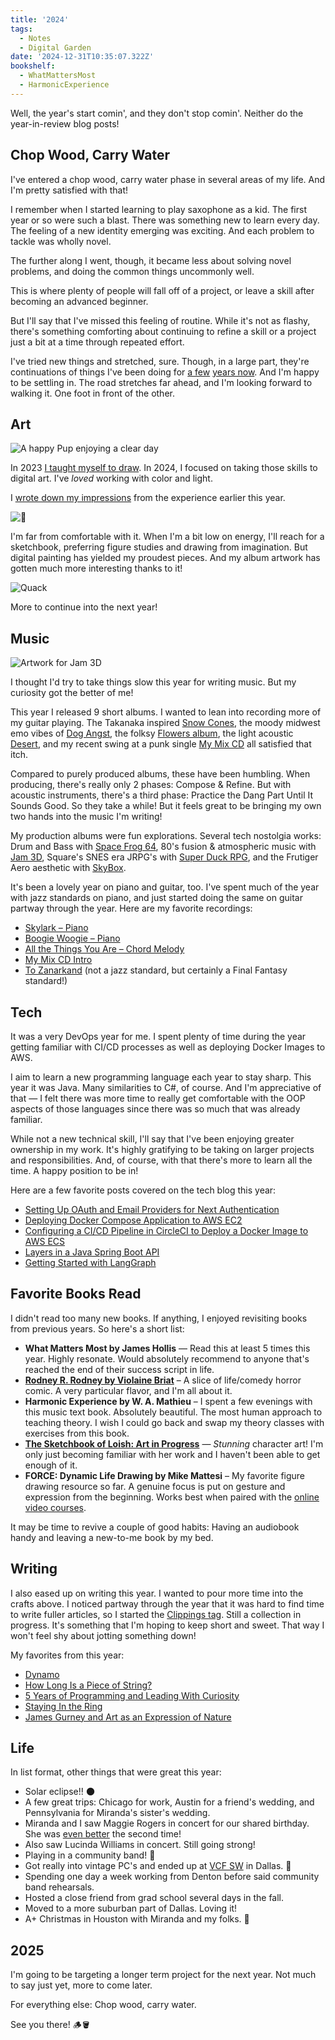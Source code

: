```yaml
---
title: '2024'
tags:
  - Notes
  - Digital Garden
date: '2024-12-31T10:35:07.322Z'
bookshelf:
  - WhatMattersMost
  - HarmonicExperience
---
```


Well, the year's start comin', and they don't stop comin'. Neither do the year-in-review blog posts!

## Chop Wood, Carry Water

I've entered a chop wood, carry water phase in several areas of my life. And I'm pretty satisfied with that!

I remember when I started learning to play saxophone as a kid. The first year or so were such a blast. There was something new to learn every day. The feeling of a new identity emerging was exciting. And each problem to tackle was wholly novel.

The further along I went, though, it became less about solving novel problems, and doing the common things uncommonly well.

This is where plenty of people will fall off of a project, or leave a skill after becoming an advanced beginner.

But I'll say that I've missed this feeling of routine. While it's not as flashy, there's something comforting about continuing to refine a skill or a project just a bit at a time through repeated effort.

I've tried new things and stretched, sure. Though, in a large part, they're continuations of things I've been doing for [a few](/2022) [years now](/2023). And I'm happy to be settling in. The road stretches far ahead, and I'm looking forward to walking it. One foot in front of the other.

## Art

![A happy Pup enjoying a clear day](http://res.cloudinary.com/cpadilla/image/upload/v1720970404/chrisdpadilla/blog/art/cycvcjwrayjqovqq3f95.jpg)

In 2023 [I taught myself to draw](/lessonsfromdrawing2023). In 2024, I focused on taking those skills to digital art. I've _loved_ working with color and light.

I [wrote down my impressions](/lessonsfrompainting2024) from the experience earlier this year.

![🌌](http://res.cloudinary.com/cpadilla/image/upload/v1728075816/chrisdpadilla/blog/art/sudjaytij226frgikrmk.jpg)

I'm far from comfortable with it. When I'm a bit low on energy, I'll reach for a sketchbook, preferring figure studies and drawing from imagination. But digital painting has yielded my proudest pieces. And my album artwork has gotten much more interesting thanks to it!

![Quack](http://res.cloudinary.com/cpadilla/image/upload/v1721494502/chrisdpadilla/blog/art/exanlt6aldgo8ns5lmiv.jpg)

More to continue into the next year!

## Music

![Artwork for Jam 3D](http://res.cloudinary.com/cpadilla/image/upload/v1715540106/chrisdpadilla/albums/gjtaih6mu4n3b7waq5bt.jpg)

I thought I'd try to take things slow this year for writing music. But my curiosity got the better of me!

This year I released 9 short albums. I wanted to lean into recording more of my guitar playing. The Takanaka inspired [Snow Cones](/snowcones), the moody midwest emo vibes of [Dog Angst](/dogangst), the folksy [Flowers album](/flowers), the light acoustic [Desert](/desert), and my recent swing at a punk single [My Mix CD](/mymixcd) all satisfied that itch.

Compared to purely produced albums, these have been humbling. When producing, there's really only 2 phases: Compose & Refine. But with acoustic instruments, there's a third phase: Practice the Dang Part Until It Sounds Good. So they take a while! But it feels great to be bringing my own two hands into the music I'm writing!

My production albums were fun explorations. Several tech nostolgia works: Drum and Bass with [Space Frog 64](/spacefrog64), 80's fusion & atmospheric music with [Jam 3D](/jam3d), Square's SNES era JRPG's with [Super Duck RPG](/superduckrpg), and the Frutiger Aero aesthetic with [SkyBox](/sky-box).

It's been a lovely year on piano and guitar, too. I've spent much of the year with jazz standards on piano, and just started doing the same on guitar partway through the year. Here are my favorite recordings:

- [Skylark – Piano](/skylark)
- [Boogie Woogie – Piano](/boogiewoogie)
- [All the Things You Are – Chord Melody](/allthethingsyouarechordmelody)
- [My Mix CD Intro](/electricintro)
- [To Zanarkand](/tozanarkand) (not a jazz standard, but certainly a Final Fantasy standard!)

## Tech

It was a very DevOps year for me. I spent plenty of time during the year getting familiar with CI/CD processes as well as deploying Docker Images to AWS.

I aim to learn a new programming language each year to stay sharp. This year it was Java. Many similarities to C#, of course. And I'm appreciative of that — I felt there was more time to really get comfortable with the OOP aspects of those languages since there was so much that was already familiar.

While not a new technical skill, I'll say that I've been enjoying greater ownership in my work. It's highly gratifying to be taking on larger projects and responsibilities. And, of course, with that there's more to learn all the time. A happy position to be in!

Here are a few favorite posts covered on the tech blog this year:

- [Setting Up OAuth and Email Providers for Next Authentication](/nextauthemailandoauth)
- [Deploying Docker Compose Application to AWS EC2](/dockercomposetoawsec2)
- [Configuring a CI/CD Pipeline in CircleCI to Deploy a Docker Image to AWS ECS](/awsdockerci)
- [Layers in a Java Spring Boot API](/springbootlayers)
- [Getting Started with LangGraph](/langgraphintro)

## Favorite Books Read

I didn't read too many new books. If anything, I enjoyed revisiting books from previous years. So here's a short list:

- **What Matters Most by James Hollis** — Read this at least 5 times this year. Highly resonate. Would absolutely recommend to anyone that's reached the end of their success script in life.
- **[Rodney R. Rodney by Violaine Briat](https://violainebriat.myshopify.com/products/rodney-r-rodney-the-4-book-collection)** – A slice of life/comedy horror comic. A very particular flavor, and I'm all about it.
- **Harmonic Experience by W. A. Mathieu** – I spent a few evenings with this music text book. Absolutely beautiful. The most human approach to teaching theory. I wish I could go back and swap my theory classes with exercises from this book.
- **[The Sketchbook of Loish: Art in Progress](https://loish.net/sketchbook-of-loish/)** — _Stunning_ character art! I'm only just becoming familiar with her work and I haven't been able to get enough of it.
- **FORCE: Dynamic Life Drawing by Mike Mattesi** – My favorite figure drawing resource so far. A genuine focus is put on gesture and expression from the beginning. Works best when paired with the [online video courses](https://www.drawingforce.com/).

It may be time to revive a couple of good habits: Having an audiobook handy and leaving a new-to-me book by my bed.

## Writing

I also eased up on writing this year. I wanted to pour more time into the crafts above. I noticed partway through the year that it was hard to find time to write fuller articles, so I started the [Clippings tag](/blog/clippings). Still a collection in progress. It's something that I'm hoping to keep short and sweet. That way I won't feel shy about jotting something down!

My favorites from this year:

- [Dynamo](/dynamo)
- [How Long Is a Piece of String?](/pieceofstring)
- [5 Years of Programming and Leading With Curiosity](/5yearsofprogramming)
- [Staying In the Ring](/stayinginthering)
- [James Gurney and Art as an Expression of Nature](/gurneypersonalexpression)

## Life

In list format, other things that were great this year:

- Solar eclipse!! 🌑
- A few great trips: Chicago for work, Austin for a friend's wedding, and Pennsylvania for Miranda's sister's wedding.
- Miranda and I saw Maggie Rogers in concert for our shared birthday. She was [even better](https://www.youtube.com/watch?v=WZzOclyhNoA&ab_channel=MaggieRogers) the second time!
- Also saw Lucinda Williams in concert. Still going strong!
- Playing in a community band! 🎷
- Got really into vintage PC's and ended up at [VCF SW](https://www.vcfsw.org/) in Dallas. 💾
- Spending one day a week working from Denton before said community band rehearsals.
- Hosted a close friend from grad school several days in the fall.
- Moved to a more suburban part of Dallas. Loving it!
- A+ Christmas in Houston with Miranda and my folks. 🎄

## 2025

I'm going to be targeting a longer term project for the next year. Not much to say just yet, more to come later.

For everything else: Chop wood, carry water.

See you there! 🪵🪣
